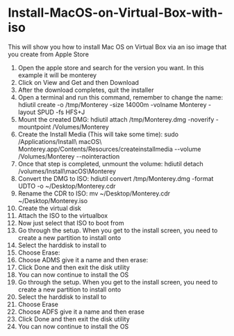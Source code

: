 # Install-MacOS-on-Virtual-Box-with-iso
This will show you how to install Mac OS on Virtual Box via an iso image that you create from Apple Store

1. Open the apple store and search for the version you want.  In this example it will be monterey 
2. Click on View and Get and then Download
3. After the download completes, quit the installer
4. Open a terminal and run this command, remember to change the name: hdiutil create -o /tmp/Monterey -size 14000m -volname Monterey -layout SPUD -fs HFS+J
5. Mount the created DMG: hdiutil attach /tmp/Monterey.dmg -noverify -mountpoint /Volumes/Monterey
6. Create the Install Media (This will take some time): sudo /Applications/Install\ macOS\ Monterey.app/Contents/Resources/createinstallmedia --volume /Volumes/Monterey --nointeraction
7. Once that step is completed, unmount the volume: hdiutil detach /volumes/Install\macOS\Monterey
8. Convert the DMG to ISO: hdiutil convert /tmp/Monterey.dmg -format UDTO -o ~/Desktop/Monterey.cdr
9. Rename the CDR to ISO: mv ~/Desktop/Monterey.cdr ~/Desktop/Monterey.iso
10. Create the virtual disk
11. Attach the ISO to the virtualbox
12. Now just select that ISO to boot from
13. Go through the setup.  When you get to the install screen, you need to create a new partition to install onto 
14. Select the harddisk to install to 
15. Choose Erase: 
16. Choose ADMS give it a name and then erase: 
17. Click Done and then exit the disk utility
18. You can now continue to install the OS
19. Go through the setup.  When you get to the install screen, you need to create a new partition to install onto
20. Select the harddisk to install to
21. Choose Erase
22. Choose ADFS give it a name and then erase
23. Click Done and then exit the disk utility
24. You can now continue to install the OS
